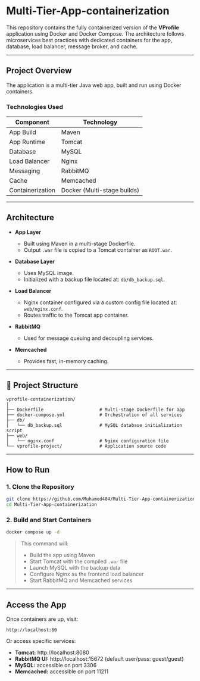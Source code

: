 
# Multi-Tier-App-containerization 

This repository contains the fully containerized version of the **VProfile** application using Docker and Docker Compose. The architecture follows microservices best practices with dedicated containers for the app, database, load balancer, message broker, and cache.

---

##  Project Overview

The application is a multi-tier Java web app, built and run using Docker containers.

###  Technologies Used

| Component     | Technology                                |
|---------------|--------------------------------------------|
| App Build     | Maven                                     |
| App Runtime   | Tomcat                |
| Database      | MySQL                                     |
| Load Balancer | Nginx                                     |
| Messaging     | RabbitMQ                                  |
| Cache         | Memcached                                 |
| Containerization | Docker (Multi-stage builds)            |

---

## Architecture

- **App Layer**
  - Built using Maven in a multi-stage Dockerfile.
  - Output `.war` file is copied to a Tomcat container as `ROOT.war`.

- **Database Layer**
  - Uses MySQL image.
  - Initialized with a backup file located at: `db/db_backup.sql`.

- **Load Balancer**
  - Nginx container configured via a custom config file located at: `web/nginx.conf`.
  - Routes traffic to the Tomcat app container.

- **RabbitMQ**
  - Used for message queuing and decoupling services.

- **Memcached**
  - Provides fast, in-memory caching.

---

## 📁 Project Structure

```
vprofile-containerization/
│
├── Dockerfile                     # Multi-stage Dockerfile for app
├── docker-compose.yml             # Orchestration of all services
├── db/
│   └── db_backup.sql              # MySQL database initialization script
├── web/
│   └── nginx.conf                 # Nginx configuration file
└── vprofile-project/              # Application source code
```

---

##  How to Run

### 1. Clone the Repository

```bash
git clone https://github.com/Muhamed404/Multi-Tier-App-containerization
cd Multi-Tier-App-containerization
```

### 2. Build and Start Containers

```bash
docker compose up -d
```

> This command will:
> - Build the app using Maven
> - Start Tomcat with the compiled `.war` file
> - Launch MySQL with the backup data
> - Configure Nginx as the frontend load balancer
> - Start RabbitMQ and Memcached services

---

## Access the App

Once containers are up, visit:

```
http://localhost:80
```

Or access specific services:
- **Tomcat:** http://localhost:8080
- **RabbitMQ UI:** http://localhost:15672 (default user/pass: guest/guest)
- **MySQL:** accessible on port 3306
- **Memcached:** accessible on port 11211


